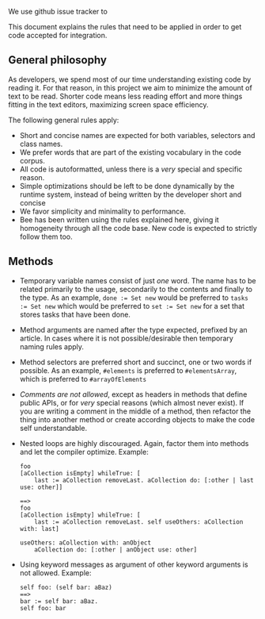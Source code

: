 
We use github issue tracker to 

This document explains the rules that need to be applied in order to get code accepted
for integration.

## General philosophy

As developers, we spend most of our time understanding existing code by reading it. For
that reason, in this project we aim to minimize the amount of text to be read. Shorter
code means less reading effort and more things fitting in the text editors, maximizing
screen space efficiency. 

The following general rules apply:
 
- Short and concise names are expected for both variables, selectors and class names.
- We prefer words that are part of the existing vocabulary in the code corpus.
- All code is autoformatted, unless there is a _very_ special and specific reason.
- Simple optimizations should be left to be done dynamically by the runtime system, 
  instead of being written by the developer short and concise
- We favor simplicity and minimality to performance.
- Bee has been written using the rules explained here, giving it homogeneity 
  through all the code base. New code is expected to strictly follow them too. 



## Methods

- Temporary variable names consist of just _one_ word. The name has to be related
  primarily to the usage, secondarily to the contents and finally to the type.
  As an example, `done := Set new` would be preferred to `tasks := Set new` which
  would be preferred to `set := Set new` for a set that stores tasks that have been
  done.
- Method arguments are named after the type expected, prefixed by an article. In
  cases where it is not possible/desirable then temporary naming rules apply.
- Method selectors are preferred short and succinct, one or two words if possible.
  As an example, `#elements` is preferred to `#elementsArray`, which is preferred
  to `#arrayOfElements`
 
- _Comments are not allowed_, except as headers in methods that define public APIs,
  or for _very_ special reasons (which almost never exist). If you are writing a
  comment in the middle of a method, then refactor the thing into another method
  or create according objects to make the code self understandable.
- Nested loops are highly discouraged. Again, factor them into methods and let
  the compiler optimize. Example:
  
  ```
  foo
  [aCollection isEmpty] whileTrue: [
      last := aCollection removeLast. aCollection do: [:other | last use: other]]
     
  ==>
  foo
  [aCollection isEmpty] whileTrue: [
      last := aCollection removeLast. self useOthers: aCollection with: last]
  
  useOthers: aCollection with: anObject
      aCollection do: [:other | anObject use: other]
  ```
  
- Using keyword messages as argument of other keyword arguments is not allowed.
  Example:
  
  ```
  self foo: (self bar: aBaz)
  ==>
  bar := self bar: aBaz.
  self foo: bar
  ```

